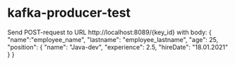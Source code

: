 # kafka-producer-test
Send POST-request to URL http://localhost:8089/{key_id} with body:
{
"name":"employee_name",
"lastname": "employee_lastname",
"age": 25,
"position": {
"name": "Java-dev",
"experience": 2.5,
"hireDate": "18.01.2021"
}
}